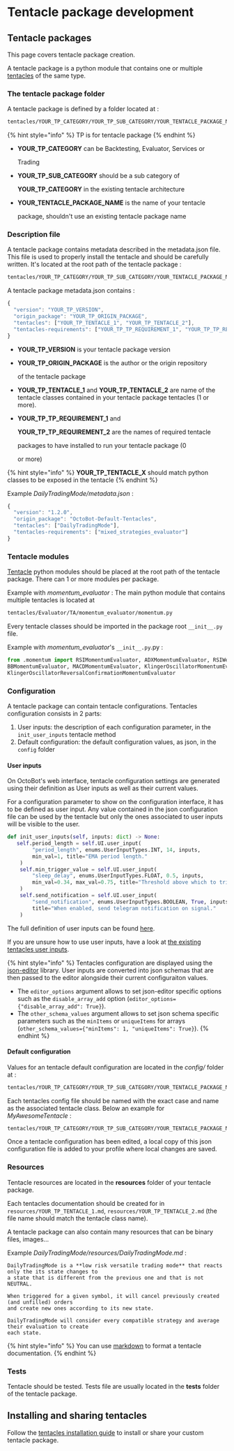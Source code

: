 # Tentacle package development

## Tentacle packages

This page covers tentacle package creation.

A tentacle package is a python module that contains one or multiple [tentacles](tentacle-development.md) of the same type.

### The tentacle package folder

A tentacle package is defined by a folder located at :

```bash
tentacles/YOUR_TP_CATEGORY/YOUR_TP_SUB_CATEGORY/YOUR_TENTACLE_PACKAGE_NAME/
```

{% hint style="info" %}
TP is for tentacle package
{% endhint %}

* **YOUR_TP_CATEGORY** can be Backtesting, Evaluator, Services or

  Trading

* **YOUR_TP_SUB_CATEGORY** should be a sub category of

  **YOUR_TP_CATEGORY** in the existing tentacle architecture

* **YOUR_TENTACLE_PACKAGE_NAME** is the name of your tentacle

  package, shouldn't use an existing tentacle package name

### Description file

A tentacle package contains metadata described in the metadata.json file. This file is used to properly install the tentacle and should be carefully written. It's located at the root path of the tentacle package :

```bash
tentacles/YOUR_TP_CATEGORY/YOUR_TP_SUB_CATEGORY/YOUR_TENTACLE_PACKAGE_NAME/metadata.json
```

A tentacle package metadata.json contains :

```javascript
{
  "version": "YOUR_TP_VERSION",
  "origin_package": "YOUR_TP_ORIGIN_PACKAGE",
  "tentacles": ["YOUR_TP_TENTACLE_1", "YOUR_TP_TENTACLE_2"],
  "tentacles-requirements": ["YOUR_TP_TP_REQUIREMENT_1", "YOUR_TP_TP_REQUIREMENT_2"]
}
```

* **YOUR_TP_VERSION** is your tentacle package version
* **YOUR_TP_ORIGIN_PACKAGE** is the author or the origin repository

  of the tentacle package

* **YOUR_TP_TENTACLE_1** and **YOUR_TP_TENTACLE_2** are name of the tentacle classes contained in your tentacle package tentacles (1 or more).

* **YOUR_TP_TP_REQUIREMENT_1** and

  **YOUR_TP_TP_REQUIREMENT_2** are the names of required tentacle

  packages to have installed to run your tentacle package (0

  or more)

{% hint style="info" %}
**YOUR_TP_TENTACLE_X** should match python classes to be exposed in the tentacle
{% endhint %}

Example _DailyTradingMode/metadata.json_ :

```javascript
{
  "version": "1.2.0",
  "origin_package": "OctoBot-Default-Tentacles",
  "tentacles": ["DailyTradingMode"],
  "tentacles-requirements": ["mixed_strategies_evaluator"]
}
```

### Tentacle modules

[Tentacle](tentacle-development.md) python modules should be placed at the root path of the tentacle package. There can 1 or more modules per package.

Example with _momentum_evaluator_ : The main python module that contains multiple tentacles is located at

```bash
tentacles/Evaluator/TA/momentum_evaluator/momentum.py
```

Every tentacle classes should be imported in the package root `__init__.py` file.

Example with _momentum_evaluator_'s `__init__.py`.py :

```python
from .momentum import RSIMomentumEvaluator, ADXMomentumEvaluator, RSIWeightMomentumEvaluator, 
BBMomentumEvaluator, MACDMomentumEvaluator, KlingerOscillatorMomentumEvaluator, 
KlingerOscillatorReversalConfirmationMomentumEvaluator
```

### Configuration

A tentacle package can contain tentacle configurations. 
Tentacles configuration consists in 2 parts:
1. User inputs: the description of each configuration parameter, in the `init_user_inputs` tentacle method
2. Default configuration: the default configuration values, as json, in the `config` folder


#### User inputs
On OctoBot's web interface, tentacle configuration settings are generated using their definition as User inputs as well as their current values.

For a configuration parameter to show on the configuration interface, it has to be defined as user input. Any value contained in the json configuration file can be used by the tentacle but only the ones associated to user inputs will be visible to the user.

```python
def init_user_inputs(self, inputs: dict) -> None:
   self.period_length = self.UI.user_input(
        "period_length", enums.UserInputTypes.INT, 14, inputs, 
        min_val=1, title="EMA period length."
    )
    self.min_trigger_value = self.UI.user_input(
        "sleep_delay", enums.UserInputTypes.FLOAT, 0.5, inputs, 
        min_val=0.34, max_val=0.75, title="Threshold above which to trigger a signal."
    )
    self.send_notification = self.UI.user_input(
        "send_notification", enums.UserInputTypes.BOOLEAN, True, inputs, 
        title="When enabled, send telegram notification on signal."
    )
```
The full definition of user inputs can be found [here](https://github.com/Drakkar-Software/OctoBot-Commons/blob/master/octobot_commons/configuration/user_inputs.py).


If you are unsure how to use user inputs, have a look at [the existing tentacles user inputs](https://github.com/Drakkar-Software/OctoBot-Tentacles/blob/master/Evaluator/TA/momentum_evaluator/momentum.py).

{% hint style="info" %}
Tentacles configuration are displayed using the [json-editor](https://github.com/json-editor/json-editor) library. User inputs are converted into json schemas that are then passed to the editor alongside their current configuraiton values. 

- The `editor_options` argument allows to set json-editor specific options such as the `disable_array_add` option (`editor_options={"disable_array_add": True}`).
- The `other_schema_values` argument allows to set json schema specific parameters such as the `minItems` or `uniqueItems` for arrays (`other_schema_values={"minItems": 1, "uniqueItems": True}`).
{% endhint %}


#### Default configuration
Values for an tentacle default configuration are located in the _config/_ folder at :

```bash
tentacles/YOUR_TP_CATEGORY/YOUR_TP_SUB_CATEGORY/YOUR_TENTACLE_PACKAGE_NAME/config/
```

Each tentacles config file should be named with the exact case and name as the associated tentacle class. Below an example for _MyAwesomeTentacle_ :

```bash
tentacles/YOUR_TP_CATEGORY/YOUR_TP_SUB_CATEGORY/YOUR_TENTACLE_PACKAGE_NAME/config/MyAwesomeTentacle.json
```

Once a tentacle configuration has been edited, a local copy of this json configuration file is added to your profile where local changes are saved.

### Resources

Tentacle resources are located in the **resources** folder of your tentacle package.

Each tentacles documentation should be created for in `resources/YOUR_TP_TENTACLE_1.md`, `resources/YOUR_TP_TENTACLE_2.md` (the file name should match the tentacle class name).

A tentacle package can also contain many resources that can be binary files, images...

Example _DailyTradingMode/resources/DailyTradingMode.md_ :

```text
DailyTradingMode is a **low risk versatile trading mode** that reacts only the its state changes to
a state that is different from the previous one and that is not NEUTRAL.

When triggered for a given symbol, it will cancel previously created (and unfilled) orders
and create new ones according to its new state.

DailyTradingMode will consider every compatible strategy and average their evaluation to create
each state.
```

{% hint style="info" %}
You can use [markdown](https://www.markdownguide.org/cheat-sheet) to format a tentacle documentation.
{% endhint %}

### Tests

Tentacle should be tested. Tests file are usually located in the **tests** folder of the tentacle package.

## Installing and sharing tentacles

Follow the [tentacles installation guide](customize-your-octobot.md) to install or share your custom tentacle package.
